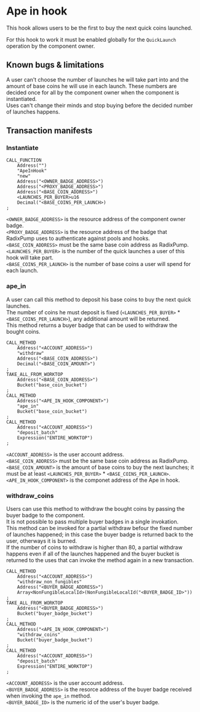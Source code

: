# Ape in hook

This hook allows users to be the first to buy the next quick coins launched.

For this hook to work it must be enabled globally for the `QuickLaunch` operation by the component owner.

## Known bugs & limitations

A user can't choose the number of launches he will take part into and the amount of base coins he will use in each launch. These numbers are decided once for all by the component owner when the component is instantiated.  
Uses can't change their minds and stop buying before the decided number of launches happens.  

## Transaction manifests

### Instantiate

```
CALL_FUNCTION
    Address("")
    "ApeInHook"
    "new"
    Address("<OWNER_BADGE_ADDRESS>")
    Address("<PROXY_BADGE_ADDRESS>")
    Address("<BASE_COIN_ADDRESS>")
    <LAUNCHES_PER_BUYER>u16
    Decimal("<BASE_COINS_PER_LAUNCH>)
;
```

`<OWNER_BADGE_ADDRESS>` is the resource address of the component owner badge.  
`<PROXY_BADGE_ADDRESS>` is the resource address of the badge that RadixPump uses to authenticate against pools and hooks.  
`<BASE_COIN_ADDRESS>` must be the same base coin address as RadixPump.  
`<LAUNCHES_PER_BUYER>` is the number of the quick launches a user of this hook will take part.  
`<BASE_COINS_PER_LAUNCH>` is the number of base coins a user will spend for each launch.  

### ape_in

A user can call this method to deposit his base coins to buy the next quick launches.  
The number of coins he must deposit is fixed (`<LAUNCHES_PER_BUYER>` * `<BASE_COINS_PER_LAUNCH>`), any additional amount will be returned.  
This method returns a buyer badge that can be used to withdraw the bought coins.  

```
CALL_METHOD
    Address("<ACCOUNT_ADDRESS>")
    "withdraw"
    Address("<BASE_COIN_ADDRESS>")
    Decimal("<BASE_COIN_AMOUNT>")
;
TAKE_ALL_FROM_WORKTOP
    Address("<BASE_COIN_ADDRESS>")
    Bucket("base_coin_bucket")
;
CALL_METHOD
    Address("<APE_IN_HOOK_COMPONENT>")
    "ape_in"
    Bucket("base_coin_bucket")
;
CALL_METHOD
    Address("<ACCOUNT_ADDRESS>")
    "deposit_batch"
    Expression("ENTIRE_WORKTOP")
;
```

`<ACCOUNT_ADDRESS>` is the user account address.  
`<BASE_COIN_ADDRESS>` must be the same base coin address as RadixPump.  
`<BASE_COIN_AMOUNT>` is the amount of base coins to buy the next launches; it must be at least `<LAUNCHES_PER_BUYER>` * `<BASE_COINS_PER_LAUNCH>`.  
`<APE_IN_HOOK_COMPONENT>` is the componet address of the Ape in hook.  

### withdraw_coins

Users can use this method to withdraw the bought coins by passing the buyer badge to the component.  
It is not possible to pass multiple buyer badges in a single invokation.   
This method can be invoked for a partial withdraw befour the fixed number of launches happened; in this case the buyer badge is returned back to the user, otherways it is burned.  
If the number of coins to withdraw is higher than 80, a partial withdraw happens even if all of the launches happened and the buyer bucket is returned to the uses that can invoke the method again in a new transaction.  

```
CALL_METHOD
    Address("<ACCOUNT_ADDRESS>")
    "withdraw_non_fungibles"
    Address("<BUYER_BADGE_ADDRESS>")
    Array<NonFungibleLocalId>(NonFungibleLocalId("<BUYER_BADGE_ID>"))
;
TAKE_ALL_FROM_WORKTOP
    Address("<BUYER_BADGE_ADDRESS>")
    Bucket("buyer_badge_bucket")
;
CALL_METHOD
    Address("<APE_IN_HOOK_COMPONENT>")
    "withdraw_coins"
    Bucket("buyer_badge_bucket")
;
CALL_METHOD
    Address("<ACCOUNT_ADDRESS>")
    "deposit_batch"
    Expression("ENTIRE_WORKTOP")
;
```

`<ACCOUNT_ADDRESS>` is the user account address.  
`<BUYER_BADGE_ADDRESS>` is the resorce address of the buyer badge received when invoking the `ape_in` method.  
`<BUYER_BADGE_ID>` is the numeric id of the user's buyer badge.  

